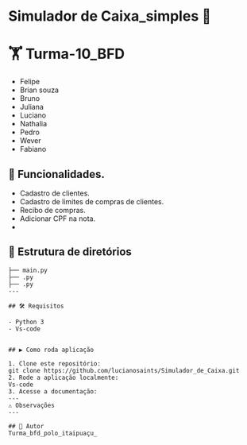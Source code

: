 
# Simulador de Caixa_simples 🚀


# 🏋️ Turma-10_BFD
- Felipe         
- Brian souza
- Bruno
- Juliana
- Luciano
- Nathalia
- Pedro
- Wever 
- Fabiano
## 🚀 Funcionalidades.
- Cadastro de clientes.
- Cadastro de limites de compras de clientes. 
- Recibo de compras.
- Adicionar CPF na nota.
-
## 🧱 Estrutura de diretórios

```.
├── main.py
├── .py
├── .py
---

## 🛠️ Requisitos

- Python 3
- Vs-code


## ▶️ Como roda aplicação

1. Clone este repositório:
git clone https://github.com/lucianosaints/Simulador_de_Caixa.git
2. Rode a aplicação localmente:
Vs-code
3. Acesse a documentação:
---
⚠️ Observações
---

## 📌 Autor
Turma_bfd_polo_itaipuaçu_